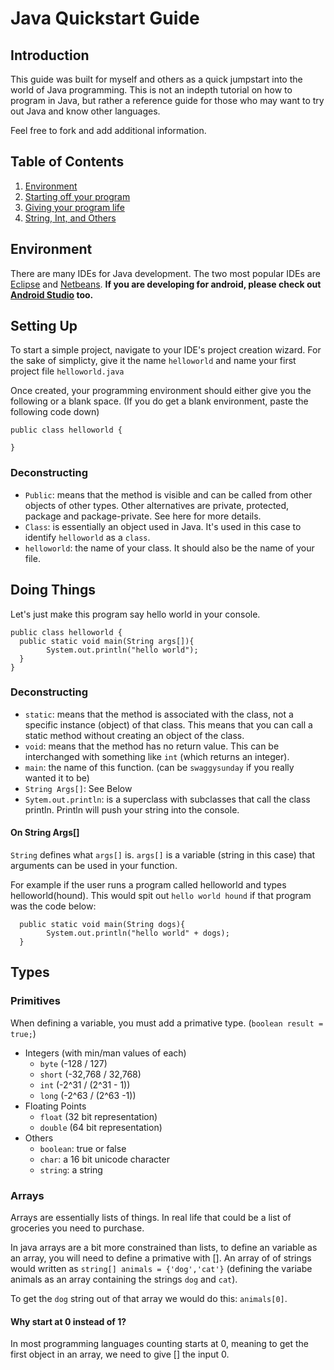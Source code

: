 # Java Quickstart Guide
## Introduction
This guide was built for myself and others as a quick jumpstart into the world of Java programming. This is not an indepth tutorial on how to program in Java, but rather a reference guide for those who may want to try out Java and know other languages.

Feel free to fork and add additional information. 

## Table of Contents
1. [Environment](#Environment)
1. [Starting off your program](#Setting-Up)
1. [Giving your program life](#doing-things)
1. [String, Int, and Others](#types)

## Environment
There are many IDEs for Java development. The two most popular IDEs are [Eclipse](http://www.eclipse.org/) and [Netbeans](https://netbeans.org/). **If you are developing for android, please check out [Android Studio](https://developer.android.com/tools/studio/index.html) too.**

## Setting Up
To start a simple project, navigate to your IDE's project creation wizard. For the sake of simplicty, give it the name `helloworld` and name your first project file `helloworld.java`

Once created, your programming environment should either give you the following or a blank space. (If you do get a blank environment, paste the following code down)
```
public class helloworld {
  
}
```

### Deconstructing 
  - `Public`: means that the method is visible and can be called from other objects of other types. Other alternatives are private, protected, package and package-private. See here for more details.
  - `Class`: is essentially an object used in Java. It's used in this case to identify `helloworld` as a `class`.
  - `helloworld`: the name of your class. It should also be the name of your file.

## Doing Things
Let's just make this program say hello world in your console.

```
public class helloworld {
  public static void main(String args[]){
  		System.out.println("hello world");
  }
}
```

### Deconstructing
  - `static`: means that the method is associated with the class, not a specific instance (object) of that class. This means that you can call a static method without creating an object of the class.
  - `void`: means that the method has no return value. This can be interchanged with something like `int` (which returns an integer).
  - `main`: the name of this function. (can be `swaggysunday` if you really wanted it to be)
  - `String Args[]`: See Below
  - `Sytem.out.println`: is a superclass with subclasses that call the class println. Println will push your string into the console.

#### On String Args[]
`String` defines what `args[]` is. `args[]` is a variable (string in this case) that arguments can be used in your function.

For example if the user runs a program called helloworld and types helloworld(hound). This would spit out `hello world hound` if that program was the code below:

```
  public static void main(String dogs){
  		System.out.println("hello world" + dogs);
  }
```

## Types
### Primitives
  When defining a variable, you must add a primative type. (`boolean result = true;`)

  - Integers (with min/man values of each)
    - `byte` (-128 / 127)
    - `short` (-32,768 / 32,768)
    - `int` (-2^31 / (2^31 - 1))
    - `long` (-2^63 / (2^63 -1))
  - Floating Points
    - `float` (32 bit representation)
    - `double` (64 bit representation)
  - Others
    - `boolean`: true or false
    - `char`: a 16 bit unicode character
    - `string`: a string
    
### Arrays
Arrays are essentially lists of things. In real life that could be a list of groceries you need to purchase. 

In java arrays are a bit more constrained than lists, to define an variable as an array, you will need to define a primative with []. An array of of strings would written as `string[] animals = {'dog','cat'}` (defining the variabe animals as an array containing the strings `dog` and `cat`).

To get the `dog` string out of that array we would do this: `animals[0]`.

#### Why start at 0 instead of 1?
In most programming languages counting starts at 0, meaning to get the first object in an array, we need to give [] the input 0.

